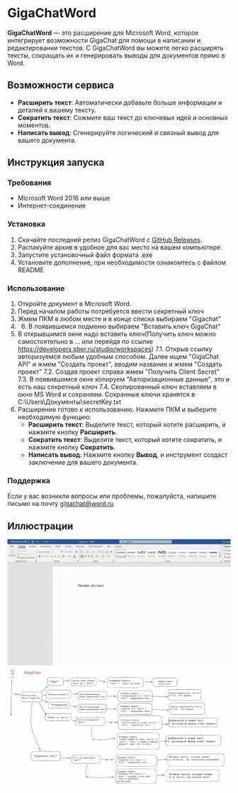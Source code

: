 # GigaChatWord

**GigaChatWord** — это расширение для Microsoft Word, которое интегрирует возможности GigaChat для помощи в написании и редактировании текстов. С GigaChatWord вы можете легко расширять тексты, сокращать их и генерировать выводы для документов прямо в Word.

## Возможности сервиса

- **Расширить текст**: Автоматически добавьте больше информации и деталей к вашему тексту.
- **Сократить текст**: Сожмите ваш текст до ключевых идей и основных моментов.
- **Написать вывод**: Сгенерируйте логический и связный вывод для вашего документа.

## Инструкция запуска

### Требования

- Microsoft Word 2016 или выше
- Интернет-соединение

### Установка

1. Скачайте последний релиз GigaChatWord с [GitHub Releases](https://github.com/Enfariches/VSTO_AddIn).
2. Распакуйте архив в удобное для вас место на вашем компьютере.
3. Запустите установочный файл формата .exe
4. Установите дополнение, при необходимости ознакомтесь с файлом README

### Использование

1. Откройте документ в Microsoft Word.
2. Перед началом работы потребуется ввести секретный ключ
5. Жмем ПКМ в любом месте и в конце списка выбираем "Gigachat"
6. 6. В появившемся подменю выбираем "Вставить ключ GigaChat"
7. В открывшимся окне надо вставить ключ(Получить ключ можно самостоятельно в ... или  перейдя по ссылке https://developers.sber.ru/studio/workspaces)
  7.1. Открыв ссылку авторизуемся любым удобным способом. Далее ищем "GigaChat API" и жмем "Создать проект", вводим название и жмем "Создать проект"
  7.2. Создав проект справа жмем "Получить Client Secret"
  7.3. В появившемся окне копируем "Авторизационные данные", это и есть наш секретный ключ
  7.4. Скопированный ключ вставляем в окно MS Word и сохраняем. Сохранные ключи хранятся в C:\Users\Документы\secretKey.txt
8. Расширение готово к использованию. Нажмите ПКМ и выберите необходимую функцию:
   - **Расширить текст**: Выделите текст, который хотите расширить, и нажмите кнопку **Расширить**.
   - **Сократить текст**: Выделите текст, который хотите сократить, и нажмите кнопку **Сократить**.
   - **Написать вывод**: Нажмите кнопку **Вывод**, и инструмент создаст заключение для вашего документа.


### Поддержка

Если у вас возникли вопросы или проблемы, пожалуйста, напишите письмо на почту gigachat@word.ru




## Иллюстрации
![gif](https://github.com/DinDron/test/blob/main/gif "GigaNiga")
![plan](https://github.com/DinDron/test/blob/main/Рисунок2.png "GigaNiga")

